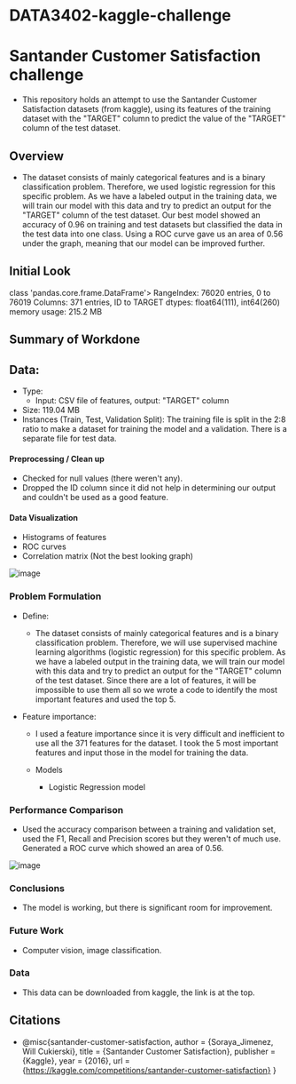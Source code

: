 # DATA3402-kaggle-challenge

# **Santander Customer Satisfaction challenge**

*  This repository holds an attempt to use the Santander Customer Satisfaction datasets (from kaggle), using its features of the training dataset with the "TARGET" column to predict the value of the "TARGET" column of the test dataset.

  
## Overview

* The dataset consists of mainly categorical features and is a binary classification problem. Therefore, we used logistic regression for this specific problem. As we have a labeled output in the training data, we will train our model with this data and try to predict an output for the "TARGET" column of the test dataset. Our best model showed an accuracy of 0.96 on training and test datasets but classified the data in the test data into one class. Using a ROC curve gave us an area of 0.56 under the graph, meaning that our model can be improved further.


## **Initial Look**

class 'pandas.core.frame.DataFrame'>
RangeIndex: 76020 entries, 0 to 76019
Columns: 371 entries, ID to TARGET
dtypes: float64(111), int64(260)
memory usage: 215.2 MB


## **Summary of Workdone**

## Data:
  * Type:
    * Input: CSV file of features, output: "TARGET" column
  * Size: 119.04 MB
  * Instances (Train, Test, Validation Split): The training file is split in the 2:8 ratio to make a dataset for training the model and a validation. There is a separate file for test data.

#### Preprocessing / Clean up

* Checked for null values (there weren't any).
* Dropped the ID column since it did not help in determining our output and couldn't be used as a good feature.

#### Data Visualization

* Histograms of features
* ROC curves
* Correlation matrix (Not the best looking graph)

![image](https://github.com/TajwarFahmid/DATA3402-kaggle-challenge/assets/123596299/62d62974-3468-4b09-a541-69fdf9c936ba)


### Problem Formulation

* Define:
  * The dataset consists of mainly categorical features and is a binary classification problem. Therefore, we will use supervised machine learning algorithms (logistic regression) for this specific problem. As we 
    have a labeled output in the training data, we will train our model with this data and try to predict an output for the "TARGET" column of the test dataset. Since there are a lot of features, it will be impossible to use them all so we wrote a code to identify the most important features and used the top 5.

* Feature importance:
  * I used a feature importance since it is very difficult and inefficient to use all the 371 features for the dataset. I took the 5 most important features and input those in the model for training the data.
 
    
  * Models
    * Logistic Regression model
 

### Performance Comparison

* Used the accuracy comparison between a training and validation set, used the F1, Recall and Precision scores but they weren't of much use. Generated a ROC curve which showed an area of 0.56.

![image](https://github.com/TajwarFahmid/DATA3402-kaggle-challenge/assets/123596299/8d318bd6-1cca-4f98-8de7-1c1f41bb2133)


### Conclusions

* The model is working, but there is significant room for improvement.

### Future Work

* Computer vision, image classification.


### Data

* This data can be downloaded from kaggle, the link is at the top.



## Citations

* @misc{santander-customer-satisfaction,
    author = {Soraya_Jimenez, Will Cukierski},
    title = {Santander Customer Satisfaction},
    publisher = {Kaggle},
    year = {2016},
    url = {https://kaggle.com/competitions/santander-customer-satisfaction}
}





